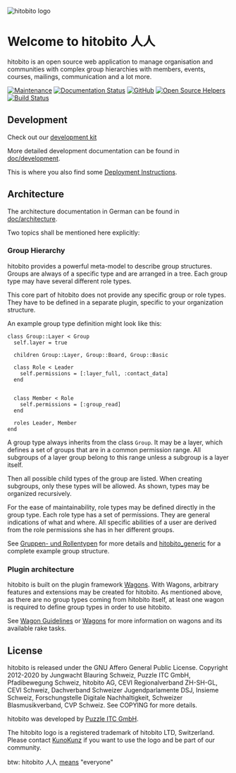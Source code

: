 ![hitobito logo](https://hitobito.com/images/logo.svg)

#
# Welcome to hitobito 人人

hitobito is an open source web application to manage organisation and communities with complex group hierarchies with members, events, courses, mailings, communication and a lot more.

[![Maintenance](https://img.shields.io/badge/Maintained%3F-yes-green.svg)](https://GitHub.com/hitobito/hitobito/graphs/commit-activity) 
[![Documentation Status](https://readthedocs.org/projects/hitobito/badge/?version=latest)](https://hitobito.readthedocs.io/?badge=latest)
[![GitHub](https://img.shields.io/github/license/hitobito/hitobito)](https://github.com/olibrian/hitobito/blob/master/LICENSE)
[![Open Source Helpers](https://www.codetriage.com/hitobito/hitobito/badges/users.svg)](https://www.codetriage.com/hitobito/hitobito)
[![Build Status](https://travis-ci.org/hitobito/hitobito.svg?branch=master)](https://travis-ci.org/hitobito/hitobito)

## Development

Check out our [development kit](https://github.com/hitobito/development/)

More detailed development documentation can be found in [doc/development](doc/development).

This is where you also find some [Deployment Instructions](doc/development/02_deployment.md).

## Architecture

The architecture documentation in German can be found in [doc/architecture](doc/architecture).

Two topics shall be mentioned here explicitly:

### Group Hierarchy

hitobito provides a powerful meta-model to describe group structures.
Groups are always of a specific type and are arranged in a tree.
Each group type may have several different role types.

This core part of hitobito does not provide any specific group or role types.
They have to be defined in a separate plugin, specific to your organization structure.

An example group type definition might look like this:

    class Group::Layer < Group
      self.layer = true

      children Group::Layer, Group::Board, Group::Basic

      class Role < Leader
        self.permissions = [:layer_full, :contact_data]
      end


      class Member < Role
        self.permissions = [:group_read]
      end

      roles Leader, Member
    end

A group type always inherits from the class `Group`.
It may be a layer, which defines a set of groups that are in a common permission range.
All subgroups of a layer group belong to this range unless a subgroup is a layer itself.

Then all possible child types of the group are listed.
When creating subgroups, only these types will be allowed.
As shown, types may be organized recursively.

For the ease of maintainability, role types may be defined directly in the group type.
Each role type has a set of permissions.
They are general indications of what and where.
All specific abilities of a user are derived from the role permissions she has in her different groups.

See [Gruppen- und Rollentypen](doc/architecture/08_konzepte.md) for more details and
[hitobito_generic](https://github.com/hitobito/hitobito_generic) for a complete example group
structure.


### Plugin architecture

hitobito is built on the plugin framework [Wagons](http://github.com/codez/wagons).
With Wagons, arbitrary features and extensions may be created for hitobito.
As mentioned above, as there are no group types coming from hitobito itself,
at least one wagon is required to define group types in order to use hitobito.

See [Wagon Guidelines](doc/development/04_wagons.md) or [Wagons](http://github.com/codez/wagons)
for more information on wagons and its available rake tasks.


## License

hitobito is released under the GNU Affero General Public License.
Copyright 2012-2020 by Jungwacht Blauring Schweiz, Puzzle ITC GmbH, Pfadibewegung Schweiz, hitobito AG,
CEVI Regionalverband ZH-SH-GL, CEVI Schweiz, Dachverband Schweizer Jugendparlamente DSJ, Insieme Schweiz, 
Forschungstelle Digitale Nachhaltigkeit, Schweizer Blasmusikverband, CVP Schweiz.
See COPYING for more details.

hitobito was developed by [Puzzle ITC GmbH](http://puzzle.ch).

The hitobito logo is a registered trademark of hitobito LTD, Switzerland. Please contact [KunoKunz](https://github.com/KunoKunz) if you want to use the logo and be part of our community.

btw: hitobito 人人 [means](https://www.wordsense.eu/%E4%BA%BA%E4%BA%BA/) "everyone"  
